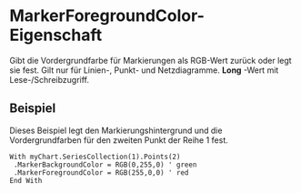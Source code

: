 
# MarkerForegroundColor-Eigenschaft

Gibt die Vordergrundfarbe für Markierungen als RGB-Wert zurück oder legt sie fest. Gilt nur für Linien-, Punkt- und Netzdiagramme.  **Long** -Wert mit Lese-/Schreibzugriff.


## Beispiel

Dieses Beispiel legt den Markierungshintergrund und die Vordergrundfarben für den zweiten Punkt der Reihe 1 fest.


```
With myChart.SeriesCollection(1).Points(2) 
 .MarkerBackgroundColor = RGB(0,255,0) ' green 
 .MarkerForegroundColor = RGB(255,0,0) ' red 
End With
```

